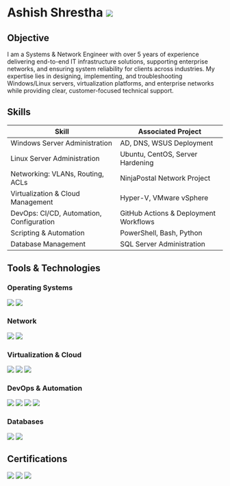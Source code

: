 # Ashish Shrestha <a href="https://www.linkedin.com/in/ashrestha1196/"><img src="https://img.shields.io/badge/-LinkedIn-0072b1?&style=for-the-badge&logo=linkedin&logoColor=white" /></a>

## Objective

I am a Systems & Network Engineer with over 5 years of experience delivering end-to-end IT infrastructure solutions, supporting enterprise networks, and ensuring system reliability for clients across industries. My expertise lies in designing, implementing, and troubleshooting Windows/Linux servers, virtualization platforms, and enterprise networks while providing clear, customer-focused technical support.

## Skills

| Skill                                           | Associated Project |
|-------------------------------------------------|------------------|
| Windows Server Administration                    | AD, DNS, WSUS Deployment |
| Linux Server Administration                      | Ubuntu, CentOS, Server Hardening |
| Networking: VLANs, Routing, ACLs                | NinjaPostal Network Project |
| Virtualization & Cloud Management               | Hyper-V, VMware vSphere |
| DevOps: CI/CD, Automation, Configuration        | GitHub Actions & Deployment Workflows |
| Scripting & Automation                           | PowerShell, Bash, Python |
| Database Management                              | SQL Server Administration |

## Tools & Technologies

### Operating Systems
<div>
    <img src="https://img.shields.io/badge/-Windows_Server-0078D4?&style=for-the-badge&logo=windows&logoColor=white" />
    <img src="https://img.shields.io/badge/Linux-Ubuntu-E95420?style=for-the-badge&logo=Ubuntu&logoColor=white" />
</div>

### Network
<div>
    <img src="https://img.shields.io/badge/-Cisco-1BA0E2?&style=for-the-badge&logo=cisco&logoColor=white" />
    <img src="https://img.shields.io/badge/-Wireshark-1679A7?&style=for-the-badge&logo=Wireshark&logoColor=white" />
</div>

### Virtualization & Cloud
<div>
    <img src="https://img.shields.io/badge/-VMware-607078?&style=for-the-badge&logo=VMware&logoColor=white" />
    <img src="https://img.shields.io/badge/Hyper-V-0078D4?style=for-the-badge&logoColor=white" />
    <img src="https://img.shields.io/badge/-AWS-232F3E?&style=for-the-badge&logo=amazon&logoColor=white" />
</div>

### DevOps & Automation
<div>
    <img src="https://img.shields.io/badge/-Git-181717?&style=for-the-badge&logo=git&logoColor=white" />
    <img src="https://img.shields.io/badge/-GitHub_Actions-2088FF?&style=for-the-badge&logo=github&logoColor=white" />
    <img src="https://img.shields.io/badge/-Terraform-623CE4?&style=for-the-badge&logo=terraform&logoColor=white" />
    <img src="https://img.shields.io/badge/-Ansible-EE0000?&style=for-the-badge&logo=ansible&logoColor=white" />
</div>

### Databases
<div>
    <img src="https://img.shields.io/badge/-SQL_Server-CC2927?&style=for-the-badge&logo=microsoft&logoColor=white" />
    <img src="https://img.shields.io/badge/-PostgreSQL-336791?&style=for-the-badge&logo=postgresql&logoColor=white" />
</div>

## Certifications
<div>
    <img src="https://img.shields.io/badge/-Microsoft_Certified-0078D4?&style=for-the-badge&logo=microsoft&logoColor=white" />
    <img src="https://img.shields.io/badge/-CompTIA_Network%2B-007ACC?&style=for-the-badge&logo=compTIA&logoColor=white" />
    <img src="https://img.shields.io/badge/-CompTIA_Security%2B-FF0000?&style=for-the-badge&logo=compTIA&logoColor=white" />
</div>
